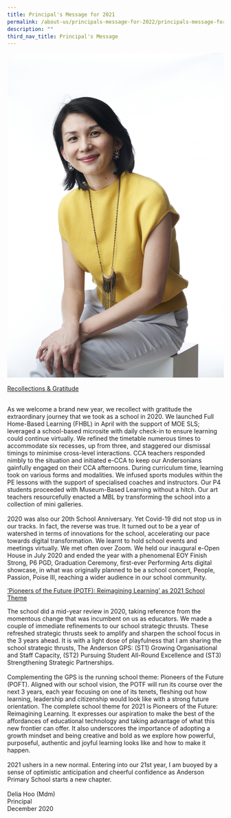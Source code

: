 ```yaml
---
title: Principal's Message for 2021
permalink: /about-us/principals-message-for-2022/principals-message-for-2021
description: ""
third_nav_title: Principal's Message
---
```

![](/images/Anderson201501.jpg)
<div class="">
<p class=""><u class=""><span class="" lang="EN-SG">Recollections &amp; Gratitude</span></u></p>
</div>
<div>&nbsp;</div>
<div class="lo_main_mid">
<div class="content_area">
<div class="mid mCustomScrollbar _mCS_1">
<div id="mCSB_1" class="mCustomScrollBox mCS-rounded-dark mCSB_vertical mCSB_inside" tabindex="0">
<div id="mCSB_1_container" class="mCSB_container" dir="ltr">
<div class="pagecontent_box">
<div id="_ptod_49215" class="description ive_editable ive_ptod ive_content">
<div>As we welcome a brand new year, we recollect with gratitude the extraordinary journey that we took as a school in 2020. We launched Full Home-Based Learning (FHBL) in April with the support of MOE SLS; leveraged a school-based microsite with daily check-in to ensure learning could continue virtually. We refined the timetable numerous times to accommodate six recesses, up from three, and staggered our dismissal timings to minimise cross-level interactions. CCA teachers responded nimbly to the situation and initiated e-CCA to keep our Andersonians gainfully engaged on their CCA afternoons.  During curriculum time, learning took on various forms and modalities. We infused sports modules within the PE lessons with the support of specialised coaches and instructors. Our P4 students proceeded with Museum-Based Learning without a hitch. Our art teachers resourcefully enacted a MBL by transforming the school into a collection of mini galleries.&nbsp;</div>
<div>&nbsp;</div>
<div>2020 was also our 20th School Anniversary. Yet Covid-19 did not stop us in our tracks. In fact, the reverse was true. It turned out to be a year of watershed in terms of innovations for the school, accelerating our pace towards digital transformation. We learnt to hold school events and meetings virtually. We met often over Zoom. We held our inaugural e-Open House in July 2020 and ended the year with a phenomenal EOY Finish Strong, P6 PGD, Graduation Ceremony, first-ever Performing Arts digital showcase, in what was originally planned to be a school concert, People, Passion, Poise III, reaching a wider audience in our school community.&nbsp;</div>
	<p class=""><u class=""><span class="" lang="EN-SG">‘Pioneers of the Future (POTF): Reimagining Learning’ as 2021 School Theme</span></u></p>

<div>The school did a mid-year review in 2020, taking reference from the momentous change that was incumbent on us as educators. We made a couple of immediate refinements to our school strategic thrusts. These refreshed strategic thrusts seek to amplify and sharpen the school focus in the 3 years ahead. It is with a light dose of playfulness that I am sharing the school strategic thrusts, The Anderson GPS: (ST1) Growing Organisational and Staff Capacity, (ST2) Pursuing Student All-Round Excellence and (ST3) Strengthening Strategic Partnerships.&nbsp;</div>
<div>&nbsp;</div>
<div>Complementing the GPS is the running school theme: Pioneers of the Future (POFT). Aligned with our school vision, the POTF will run its course over the next 3 years, each year focusing on one of its tenets, fleshing out how learning, leadership and citizenship would look like with a strong future orientation. The complete school theme for 2021 is Pioneers of the Future: Reimagining Learning. It expresses our aspiration to make the best of the affordances of educational technology and taking advantage of what this new frontier can offer. It also underscores the importance of adopting a growth mindset and being creative and bold as we explore how powerful, purposeful, authentic and joyful learning looks like and how to make it happen.&nbsp;</div>
<div>&nbsp;</div>
<div>2021 ushers in a new normal. Entering into our 21st year, I am buoyed by a sense of optimistic anticipation and cheerful confidence as Anderson Primary School starts a new chapter.&nbsp;</div>
<div>&nbsp;</div>
<div>Delia Hoo (Mdm)</div>
<div>Principal</div>
<div>December 2020</div>
</div>
</div>
</div>
</div>
</div>
</div>
</div>
<div class="footer_area">&nbsp;</div>